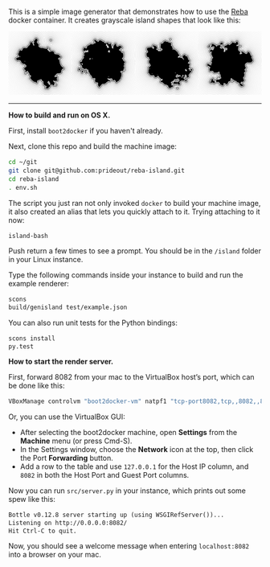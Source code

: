 This is a simple image generator that demonstrates how to use the [Reba](https://github.com/prideout/reba) docker container.  It creates grayscale island shapes that look like this:

![](https://github.com/prideout/reba-island/blob/master/islands.png)

---

**How to build and run on OS X.**

First, install `boot2docker` if you haven't already.

Next, clone this repo and build the machine image:

```bash
cd ~/git
git clone git@github.com:prideout/reba-island.git
cd reba-island
. env.sh
```

The script you just ran not only invoked `docker` to build your machine image, it also created an alias that lets you quickly attach to it.  Trying attaching to it now:

```
island-bash
```

Push return a few times to see a prompt.  You should be in the `/island` folder in your Linux instance.

Type the following commands inside your instance to build and run the example renderer:
```bash
scons
build/genisland test/example.json
```

You can also run unit tests for the Python bindings:
```
scons install
py.test
```

**How to start the render server.**

First, forward 8082 from your mac to the VirtualBox host’s port, which can be done like this:

```bash
VBoxManage controlvm "boot2docker-vm" natpf1 "tcp-port8082,tcp,,8082,,8082"
```

Or, you can use the VirtualBox GUI:

- After selecting the boot2docker machine, open **Settings** from the **Machine** menu (or press Cmd-S).
- In the Settings window, choose the **Network** icon at the top, then click the Port **Forwarding** button.
- Add a row to the table and use `127.0.0.1` for the Host IP column, and `8082` in both the Host Port and Guest Port columns.

Now you can run `src/server.py` in your instance, which prints out some spew like this:

```
Bottle v0.12.8 server starting up (using WSGIRefServer())...
Listening on http://0.0.0.0:8082/
Hit Ctrl-C to quit.

```

Now, you should see a welcome message when entering `localhost:8082` into a browser on your mac.
